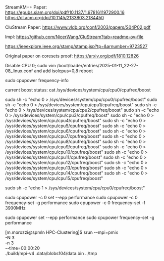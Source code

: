 StreamKM++ Paper:
https://epubs.siam.org/doi/pdf/10.1137/1.9781611972900.16
https://dl.acm.org/doi/10.1145/2133803.2184450

CluStream Paper:
https://www.vldb.org/conf/2003/papers/S04P02.pdf

Impl:
https://github.com/NicerWang/CluStream?tab=readme-ov-file


https://ieeexplore.ieee.org/stamp/stamp.jsp?tp=&arnumber=9723527


Original paper on coresets proof:
https://arxiv.org/pdf/1810.12826



Disable CPU 0;
sudo vim /boot/loader/entries/2025-01-11_22-27-08_linux.conf 
and add isolcpus=0,8
reboot

<!-- powersave -->
<!-- sudo cpupower set --epp balance_performance -->

<!-- info about cpupower -->
sudo cpupower frequency-info

current boost status: cat /sys/devices/system/cpu/cpu0/cpufreq/boost

sudo sh -c "echo 0 > /sys/devices/system/cpu/cpu0/cpufreq/boost"
sudo sh -c "echo 0 > /sys/devices/system/cpu/cpu1/cpufreq/boost"
sudo sh -c "echo 0 > /sys/devices/system/cpu/cpu2/cpufreq/boost"
sudo sh -c "echo 0 > /sys/devices/system/cpu/cpu3/cpufreq/boost"
sudo sh -c "echo 0 > /sys/devices/system/cpu/cpu4/cpufreq/boost"
sudo sh -c "echo 0 > /sys/devices/system/cpu/cpu5/cpufreq/boost"
sudo sh -c "echo 0 > /sys/devices/system/cpu/cpu6/cpufreq/boost" 
sudo sh -c "echo 0 > /sys/devices/system/cpu/cpu7/cpufreq/boost"
sudo sh -c "echo 0 > /sys/devices/system/cpu/cpu8/cpufreq/boost"
sudo sh -c "echo 0 > /sys/devices/system/cpu/cpu9/cpufreq/boost"
sudo sh -c "echo 0 > /sys/devices/system/cpu/cpu10/cpufreq/boost"
sudo sh -c "echo 0 > /sys/devices/system/cpu/cpu11/cpufreq/boost"
sudo sh -c "echo 0 > /sys/devices/system/cpu/cpu12/cpufreq/boost"
sudo sh -c "echo 0 > /sys/devices/system/cpu/cpu13/cpufreq/boost"
sudo sh -c "echo 0 > /sys/devices/system/cpu/cpu14/cpufreq/boost"
sudo sh -c "echo 0 > /sys/devices/system/cpu/cpu15/cpufreq/boost"


sudo sh -c "echo 1 > /sys/devices/system/cpu/cpu0/cpufreq/boost"

sudo cpupower -c 0 set --epp performance
sudo cpupower -c 0 frequency-set -g performance
sudo cpupower -c 0 frequency-set -f 3900MHz


sudo cpupower set --epp performance
sudo cpupower frequency-set -g performance


[m.morozzi@spmln HPC-Clustering]$ srun --mpi=pmix \
     -N 3 \
     -n 3 \
     --time=00:00:20 \
     ./build/mpi-v4 .data/blobs104/data.bin ../tmp